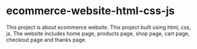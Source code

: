 # ecommerce-website-html-css-js
This project is about ecommerce website. This project built using html, css, js. The website includes home page, products page, shop page, cart page, checkout page and thanks page.
